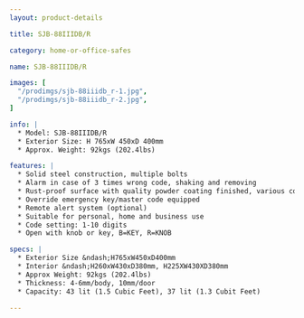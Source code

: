 ```yaml
---
layout: product-details

title: SJB-88IIIDB/R

category: home-or-office-safes

name: SJB-88IIIDB/R

images: [
  "/prodimgs/sjb-88iiidb_r-1.jpg",
  "/prodimgs/sjb-88iiidb_r-2.jpg",
]

info: |
  * Model: SJB-88IIIDB/R
  * Exterior Size: H 765xW 450xD 400mm
  * Approx. Weight: 92kgs (202.4lbs)

features: |
  * Solid steel construction, multiple bolts
  * Alarm in case of 3 times wrong code, shaking and removing
  * Rust-proof surface with quality powder coating finished, various colors available
  * Override emergency key/master code equipped
  * Remote alert system (optional)
  * Suitable for personal, home and business use
  * Code setting: 1-10 digits
  * Open with knob or key, B=KEY, R=KNOB

specs: |
  * Exterior Size &ndash;H765xW450xD400mm
  * Interior &ndash;H260xW430xD380mm, H225XW430XD380mm
  * Approx Weight: 92kgs (202.4lbs)
  * Thickness: 4-6mm/body, 10mm/door
  * Capacity: 43 lit (1.5 Cubic Feet), 37 lit (1.3 Cubit Feet)

---
```



